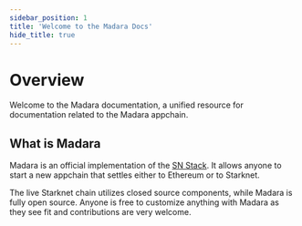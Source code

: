 ```yaml
---
sidebar_position: 1
title: 'Welcome to the Madara Docs'
hide_title: true
---
```


# Overview

Welcome to the Madara documentation, a unified resource for documentation related to the Madara appchain.

## What is Madara

Madara is an official implementation of the [SN Stack](https://www.starknet.io/sn-stack/). It allows anyone to start a new appchain that settles either to Ethereum or to Starknet.

The live Starknet chain utilizes closed source components, while Madara is fully open source. Anyone is free to customize anything with Madara as they see fit and contributions are very welcome.